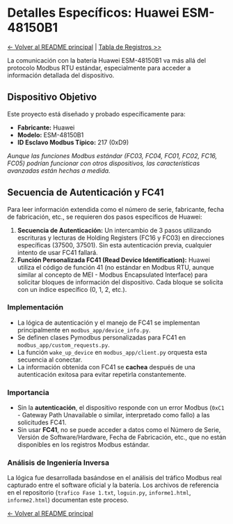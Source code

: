 # Detalles Específicos: Huawei ESM-48150B1

[<- Volver al README principal](../README.md) | [Tabla de Registros >>](REGISTROS_MODBUS.md)

La comunicación con la batería Huawei ESM-48150B1 va más allá del protocolo Modbus RTU estándar, especialmente para acceder a información detallada del dispositivo.

## Dispositivo Objetivo

Este proyecto está diseñado y probado específicamente para:

*   **Fabricante:** Huawei
*   **Modelo:** ESM-48150B1
*   **ID Esclavo Modbus Típico:** 217 (0xD9)

*Aunque las funciones Modbus estándar (FC03, FC04, FC01, FC02, FC16, FC05) podrían funcionar con otros dispositivos, las características avanzadas están hechas a medida.*

## Secuencia de Autenticación y FC41

Para leer información extendida como el número de serie, fabricante, fecha de fabricación, etc., se requieren dos pasos específicos de Huawei:

1.  **Secuencia de Autenticación:** Un intercambio de 3 pasos utilizando escrituras y lecturas de Holding Registers (FC16 y FC03) en direcciones específicas (37500, 37501). Sin esta autenticación previa, cualquier intento de usar FC41 fallará.
2.  **Función Personalizada FC41 (Read Device Identification):** Huawei utiliza el código de función 41 (no estándar en Modbus RTU, aunque similar al concepto de MEI - Modbus Encapsulated Interface) para solicitar bloques de información del dispositivo. Cada bloque se solicita con un índice específico (0, 1, 2, etc.).

### Implementación

*   La lógica de autenticación y el manejo de FC41 se implementan principalmente en `modbus_app/device_info.py`.
*   Se definen clases Pymodbus personalizadas para FC41 en `modbus_app/custom_requests.py`.
*   La función `wake_up_device` en `modbus_app/client.py` orquesta esta secuencia al conectar.
*   La información obtenida con FC41 se **cachea** después de una autenticación exitosa para evitar repetirla constantemente.

### Importancia

*   Sin la **autenticación**, el dispositivo responde con un error Modbus (`0xC1` - Gateway Path Unavailable o similar, interpretado como fallo) a las solicitudes FC41.
*   Sin usar **FC41**, no se puede acceder a datos como el Número de Serie, Versión de Software/Hardware, Fecha de Fabricación, etc., que no están disponibles en los registros Modbus estándar.

### Análisis de Ingeniería Inversa

La lógica fue desarrollada basándose en el análisis del tráfico Modbus real capturado entre el software oficial y la batería. Los archivos de referencia en el repositorio (`trafico Fase 1.txt`, `loguin.py`, `informe1.html`, `informe2.html`) documentan este proceso.

[<- Volver al README principal](../README.md)